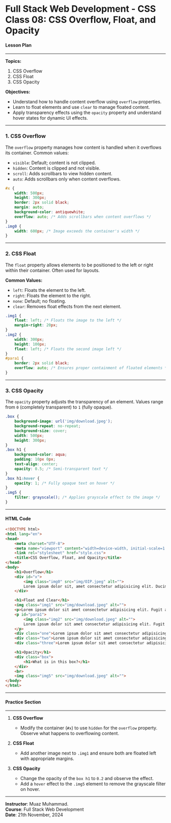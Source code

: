 # Full Stack Web Development - CSS Class 08: CSS Overflow, Float, and Opacity

#### **Lesson Plan**

---

**Topics:**
1. CSS Overflow
2. CSS Float
3. CSS Opacity

**Objectives:**
- Understand how to handle content overflow using `overflow` properties.
- Learn to float elements and use `clear` to manage floated content.
- Apply transparency effects using the `opacity` property and understand hover states for dynamic UI effects.

---

### **1. CSS Overflow**
The `overflow` property manages how content is handled when it overflows its container. Common values:
- `visible`: Default; content is not clipped.
- `hidden`: Content is clipped and not visible.
- `scroll`: Adds scrollbars to view hidden content.
- `auto`: Adds scrollbars only when content overflows.

```css
#x {
    width: 500px;
    height: 300px;
    border: 2px solid black;
    margin: auto;
    background-color: antiquewhite;
    overflow: auto; /* Adds scrollbars when content overflows */
}
.img0 {
    width: 600px; /* Image exceeds the container's width */
}
```

---

### **2. CSS Float**
The `float` property allows elements to be positioned to the left or right within their container. Often used for layouts.

**Common Values:**
- `left`: Floats the element to the left.
- `right`: Floats the element to the right.
- `none`: Default; no floating.
- `clear`: Removes float effects from the next element.

```css
.img1 {
    float: left; /* Floats the image to the left */
    margin-right: 20px;
}
.img2 {
    width: 300px;
    height: 100px;
    float: left; /* Floats the second image left */
}
#para1 {
    border: 2px solid black;
    overflow: auto; /* Ensures proper containment of floated elements */
}
```

---

### **3. CSS Opacity**
The `opacity` property adjusts the transparency of an element. Values range from `0` (completely transparent) to `1` (fully opaque).

```css
.box {
    background-image: url('img/download.jpeg');
    background-repeat: no-repeat;
    background-size: cover;
    width: 500px;
    height: 300px;
}
.box h1 {
    background-color: aqua;
    padding: 10px 0px;
    text-align: center;
    opacity: 0.5; /* Semi-transparent text */
}
.box h1:hover {
    opacity: 1; /* Fully opaque text on hover */
}
.img5 {
    filter: grayscale(); /* Applies grayscale effect to the image */
}
```

---

#### **HTML Code**
```html
<!DOCTYPE html>
<html lang="en">
<head>
    <meta charset="UTF-8">
    <meta name="viewport" content="width=device-width, initial-scale=1.0">
    <link rel="stylesheet" href="style.css">
    <title>CSS Overflow, Float, and Opacity</title>
</head>
<body>
    <h1>Overflow</h1>
    <div id="x">
        <img class="img0" src="img/OIP.jpeg" alt="">
        Lorem ipsum dolor sit, amet consectetur adipisicing elit. Ducimus, animi doloribus.
    </div>

    <h1>Float and Clear</h1>
    <img class="img1" src="img/download.jpeg" alt="">
    <p>Lorem ipsum dolor sit amet consectetur adipisicing elit. Fugit atque cum voluptatibus.</p>
    <p id="para1">
        <img class="img2" src="img/download.jpeg" alt="">
        Lorem ipsum dolor sit amet consectetur adipisicing elit. Fugit atque cum voluptatibus.
    </p>
    <div class="one">Lorem ipsum dolor sit amet consectetur adipisicing elit. Dicta quos maiores corporis.</div>
    <div class="two">Lorem ipsum dolor sit amet consectetur adipisicing elit. Reprehenderit dolor nihil.</div>
    <div class="three">Lorem ipsum dolor sit amet consectetur adipisicing elit. Ab veniam molestias quibusdam.</div>

    <h1>Opacity</h1>
    <div class="box">
        <h1>What is in this box?</h1>
    </div>
    <br>
    <img class="img5" src="img/download.jpeg" alt="">
</body>
</html>
```

---

#### **Practice Section**

---

1. **CSS Overflow**
   - Modify the container (`#x`) to use `hidden` for the `overflow` property. Observe what happens to overflowing content.

2. **CSS Float**
   - Add another image next to `.img1` and ensure both are floated left with appropriate margins.

3. **CSS Opacity**
   - Change the opacity of the `box h1` to `0.2` and observe the effect.
   - Add a `hover` effect to the `.img5` element to remove the grayscale filter on hover.

---

**Instructor**: Muaz Muhammad.  
**Course**: Full Stack Web Development  
**Date**: 21th November, 2024